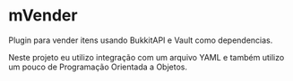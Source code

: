 # mVender

Plugin para vender itens usando BukkitAPI e Vault como dependencias.

Neste projeto eu utilizo integração com um arquivo YAML e também utilizo um pouco de Programação Orientada a Objetos.

